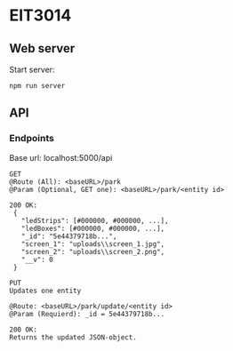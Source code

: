 # EIT3014

## Web server
Start server:
```
npm run server
```


## API
### Endpoints
Base url: localhost:5000/api

 ```
 GET
 @Route (All): <baseURL>/park
 @Param (Optional, GET one): <baseURL>/park/<entity id>
 
 200 OK:
  {
    "ledStrips": [#000000, #000000, ...],
    "ledBoxes": [#000000, #000000, ...],
    "_id": "5e44379718b...",
    "screen_1": "uploads\\screen_1.jpg",
    "screen_2": "uploads\\screen_2.png",
    "__v": 0
  }
 ```
 
 ```
 PUT
 Updates one entity
 
 @Route: <baseURL>/park/update/<entity id>
 @Param (Requierd): _id = 5e44379718b...
 
 200 OK:
 Returns the updated JSON-object.
 ```
 
